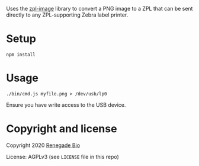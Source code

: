 
Uses the [zpl-image](https://www.npmjs.com/package/zpl-image) library to convert a PNG image to a ZPL that can be sent directly to any ZPL-supporting Zebra label printer.

# Setup

```
npm install
```

# Usage

```
./bin/cmd.js myfile.png > /dev/usb/lp0
```

Ensure you have write access to the USB device.

# Copyright and license

Copyright 2020 [Renegade Bio](https://renegade.bio)

License: AGPLv3 (see `LICENSE` file in this repo)